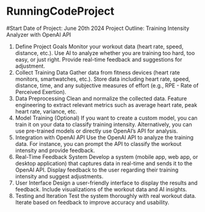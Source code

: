 # RunningCodeProject
#Start Date of Project: June 20th 2024
Project Outline: Training Intensity Analyzer with OpenAI API
1. Define Project Goals
Monitor your workout data (heart rate, speed, distance, etc.).
Use AI to analyze whether you are training too hard, too easy, or just right.
Provide real-time feedback and suggestions for adjustment.
2. Collect Training Data
Gather data from fitness devices (heart rate monitors, smartwatches, etc.).
Store data including heart rate, speed, distance, time, and any subjective measures of effort (e.g., RPE - Rate of Perceived Exertion).
3. Data Preprocessing
Clean and normalize the collected data.
Feature engineering to extract relevant metrics such as average heart rate, peak heart rate, variance, etc.
4. Model Training (Optional)
If you want to create a custom model, you can train it on your data to classify training intensity.
Alternatively, you can use pre-trained models or directly use OpenAI’s API for analysis.
5. Integration with OpenAI API
Use the OpenAI API to analyze the training data.
For instance, you can prompt the API to classify the workout intensity and provide feedback.
6. Real-Time Feedback System
Develop a system (mobile app, web app, or desktop application) that captures data in real-time and sends it to the OpenAI API.
Display feedback to the user regarding their training intensity and suggest adjustments.
7. User Interface
Design a user-friendly interface to display the results and feedback.
Include visualizations of the workout data and AI insights.
8. Testing and Iteration
Test the system thoroughly with real workout data.
Iterate based on feedback to improve accuracy and usability.
